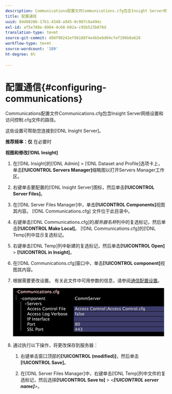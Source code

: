 ```yaml
---
description: Communications配置文件Communications.cfg包含Insight Server网络设置和访问控制.cfg文件的路径。
title: 配置通信
uuid: 04d08206-17b1-4348-a945-0c907c9a494c
exl-id: af5e788e-8904-4c68-b02a-c95b523b076d
translation-type: tm+mt
source-git-commit: d9df90242ef96188f4e4b5e6d04cfef196b0a628
workflow-type: tm+mt
source-wordcount: '189'
ht-degree: 6%

---
```


# 配置通信{#configuring-communications}

Communications配置文件Communications.cfg包含Insight Server网络设置和访问控制.cfg文件的路径。

这些设置可帮助您连接到[!DNL Insight Server]。

**推荐频率：仅** 在必要时

**视图和修改[!DNL Insight]**

1. 在[!DNL Insight]的[!DNL Admin] > [!DNL Dataset and Profile]选项卡上，单击&#x200B;**[!UICONTROL Servers Manager]**&#x200B;缩略图以打开Servers Manager工作区。
1. 右键单击要配置的[!DNL Insight Server]图标，然后单击&#x200B;**[!UICONTROL Server Files]**。
1. 在[!DNL Server Files Manager]中，单击&#x200B;**[!UICONTROL Components]**&#x200B;视图其内容。 [!DNL Communications.cfg] 文件位于此目录中。
1. 右键单击[!DNL Communications.cfg]的&#x200B;*服务器名称*&#x200B;列中的复选标记，然后单击&#x200B;**[!UICONTROL Make Local]**。 [!DNL Communications.cfg]的[!DNL Temp]列中显示复选标记。
1. 右键单击[!DNL Temp]列中新建的复选标记，然后单击&#x200B;**[!UICONTROL Open]** > **[!UICONTROL in Insight]**。
1. 在[!DNL Communications.cfg]窗口中，单击&#x200B;**[!UICONTROL component]**&#x200B;视图其内容。
1. 根据需要更改设置。 有关此文件中可用参数的信息，请参阅[通信配置设置](../../../home/c-inst-svr/c-cfg-stgs-ref/c-comm-cfg-stgs.md#concept-aed00587c7a1432fb487bd154aaea6b1)。

   ![步骤信息](assets/cfg_communications_examplevalues.png)

1. 通过执行以下操作，将更改保存到服务器：

   1. 右键单击窗口顶部的&#x200B;**[!UICONTROL (modified)]**，然后单击&#x200B;**[!UICONTROL Save]**。

   1. 在[!DNL Server Files Manager]中，右键单击[!DNL Temp]列中文件的复选标记，然后选择&#x200B;**[!UICONTROL Save to]** > *&lt;**[!UICONTROL server name]**>*。
